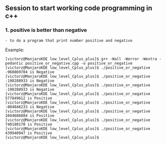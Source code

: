 ## Session to start working code programming in c++

### 1. positive is better than negative

	- to do a program that print number positive and negativo

Example:

```
[victorz@ManjaroKDE low_level_Cplus_plus]$ g++ -Wall -Werror -Wextra -pedantic positive_or_negative.cpp -o positive_or_negative
[victorz@ManjaroKDE low_level_Cplus_plus]$ ./positive_or_negative 
-960869704 is Negative 
[victorz@ManjaroKDE low_level_Cplus_plus]$ ./positive_or_negative 
-190288933 is Negative 
[victorz@ManjaroKDE low_level_Cplus_plus]$ ./positive_or_negative 
-190288933 is Negative 
[victorz@ManjaroKDE low_level_Cplus_plus]$ ./positive_or_negative 
577849612 is Positive
[victorz@ManjaroKDE low_level_Cplus_plus]$ ./positive_or_negative 
-804846233 is Negative 
[victorz@ManjaroKDE low_level_Cplus_plus]$ ./positive_or_negative 
1044686884 is Positive
[victorz@ManjaroKDE low_level_Cplus_plus]$ ./positive_or_negative 
740180170 is Positive
[victorz@ManjaroKDE low_level_Cplus_plus]$ ./positive_or_negative 
439940947 is Positive
[victorz@ManjaroKDE low_level_Cplus_plus]$ 

```

